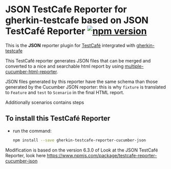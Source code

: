 # JSON TestCafe Reporter for gherkin-testcafe based on JSON TestCafé Reporter [![npm version](https://img.shields.io/npm/v/testcafe-reporter-cucumber-json.svg)](https://www.npmjs.com/package/testcafe-reporter-cucumber-json)

This is the **JSON** reporter plugin for [TestCafé](http://devexpress.github.io/testcafe) intergrated with [gherkin-testcafe](https://www.npmjs.com/package/gherkin-testcafe) 

This TestCafé reporter generates JSON files that can be merged and converted to a nice and searchable html report by using [multiple-cucumber-html-reporter](https://github.com/wswebcreation/multiple-cucumber-html-reporter).

JSON files generated by this reporter have the same schema than those generated by the Cucumber JSON reporter: this is why `fixture` is translated to `Feature` and `test` to `Scenario` in the final HTML report.

Additionally scenarios contains steps

## To install this TestCafé Reporter

- run the command:

  ```sh
  npm install --save gherkin-testcafe-reporter-cucumber-json
  ```

Modification is based on the version 6.3.0 of Look at the JSON TestCafé Reporter, look here https://www.npmjs.com/package/testcafe-reporter-cucumber-json